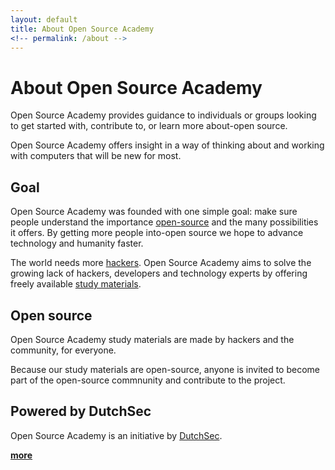 ```yaml
---
layout: default
title: About Open Source Academy
<!-- permalink: /about -->
---
```

# About Open Source Academy
Open Source Academy provides guidance to individuals or groups looking to get started with, contribute to, or learn more about-open source.

Open Source Academy offers insight in a way of thinking about and working with computers that will be new for most.

## Goal
Open Source Academy was founded with one simple goal: make sure people understand the importance [open-source](/about/open-source) and the many possibilities it offers. By getting more people into-open source we hope to advance technology and humanity faster. 

The world needs more [hackers](/about/hacking). Open Source Academy aims to solve the growing lack of hackers, developers and technology experts by offering freely available [study materials](/study).

## Open source
Open Source Academy study materials are made by hackers and the community, for everyone.

Because our study materials are open-source, anyone is invited to become part of the open-source commnunity and contribute to the project.  

## Powered by DutchSec
Open Source Academy is an initiative by [DutchSec](https://dutchsec.com).

**[more](/about/articles)**  
